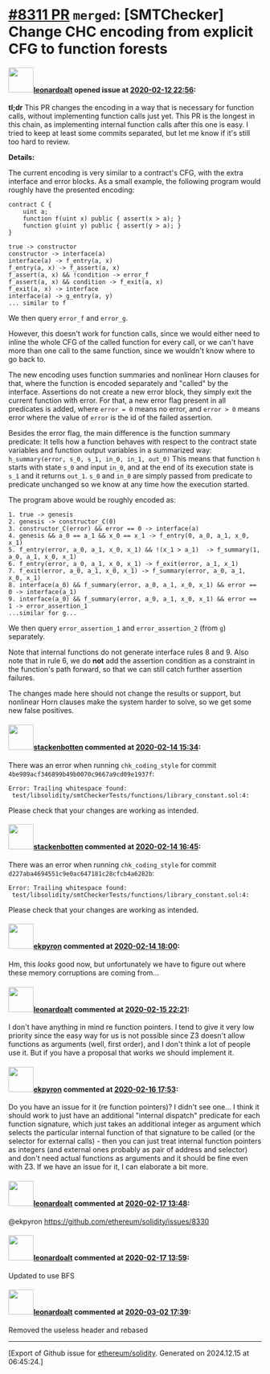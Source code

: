 # [\#8311 PR](https://github.com/ethereum/solidity/pull/8311) `merged`: [SMTChecker] Change CHC encoding from explicit CFG to function forests

#### <img src="https://avatars.githubusercontent.com/u/504195?u=ce2facd14af9fd474ebff49f0d44891f56f7500f&v=4" width="50">[leonardoalt](https://github.com/leonardoalt) opened issue at [2020-02-12 22:56](https://github.com/ethereum/solidity/pull/8311):

**tl;dr**
This PR changes the encoding in a way that is necessary for function calls, without implementing function calls just yet.
This PR is the longest in this chain, as implementing internal function calls after this one is easy.
I tried to keep at least some commits separated, but let me know if it's still too hard to review.

**Details:**

The current encoding is very similar to a contract's CFG, with the extra interface and error blocks.
As a small example, the following program would roughly have the presented encoding:
```
contract C {
    uint a;
    function f(uint x) public { assert(x > a); }
    function g(uint y) public { assert(y > a); }
}
```

```
true -> constructor
constructor -> interface(a)
interface(a) -> f_entry(a, x)
f_entry(a, x) -> f_assert(a, x)
f_assert(a, x) && !condition -> error_f
f_assert(a, x) && condition -> f_exit(a, x)
f_exit(a, x) -> interface
interface(a) -> g_entry(a, y)
... similar to f
```
We then query `error_f` and `error_g`.

However, this doesn't work for function calls, since we would either need to inline the whole CFG of the called function for every call, or we can't have more than one call to the same function, since we wouldn't know where to go back to.

The new encoding uses function summaries and nonlinear Horn clauses for that, where the function is encoded separately and "called" by the interface. Assertions do not create a new error block, they simply exit the current function with error. For that, a new error flag present in all predicates is added, where `error = 0` means no error, and `error > 0` means error where the value of `error` is the id of the failed assertion.

Besides the error flag, the main difference is the function summary predicate: It tells how a function behaves with respect to the contract state variables and function output variables in a summarized way:
`h_summary(error, s_0, s_1, in_0, in_1, out_0)`
This means that function `h` starts with state `s_0` and input `in_0`, and at the end of its execution state is `s_1` and it returns `out_1`.
`s_0` and `in_0` are simply passed from predicate to predicate unchanged so we know at any time how the execution started.

The program above would be roughly encoded as:

```
1. true -> genesis
2. genesis -> constructor_C(0)
3. constructor_C(error) && error == 0 -> interface(a)
4. genesis && a_0 == a_1 && x_0 == x_1 -> f_entry(0, a_0, a_1, x_0, x_1)
5. f_entry(error, a_0, a_1, x_0, x_1) && !(x_1 > a_1)  -> f_summary(1, a_0, a_1, x_0, x_1)
6. f_entry(error, a_0, a_1, x_0, x_1) -> f_exit(error, a_1, x_1)
7. f_exit(error, a_0, a_1, x_0, x_1) -> f_summary(error, a_0, a_1, x_0, x_1)
8. interface(a_0) && f_summary(error, a_0, a_1, x_0, x_1) && error == 0 -> interface(a_1)
9. interface(a_0) && f_summary(error, a_0, a_1, x_0, x_1) && error == 1 -> error_assertion_1
...similar for g...
```

We then query `error_assertion_1` and `error_assertion_2` (from `g`) separately.

Note that internal functions do not generate interface rules 8 and 9.
Also note that in rule 6, we do **not** add the assertion condition as a constraint in the function's path forward, so that we can still catch further assertion failures.

The changes made here should not change the results or support, but nonlinear Horn clauses make the system harder to solve, so we get some new false positives.

#### <img src="https://avatars.githubusercontent.com/u/44874361?v=4" width="50">[stackenbotten](https://github.com/stackenbotten) commented at [2020-02-14 15:34](https://github.com/ethereum/solidity/pull/8311#issuecomment-586338827):

There was an error when running `chk_coding_style` for commit `4be989acf346899b49b0070c9667a9cd09e1937f`:
```
Error: Trailing whitespace found:
 test/libsolidity/smtCheckerTests/functions/library_constant.sol:4: 

```
Please check that your changes are working as intended.

#### <img src="https://avatars.githubusercontent.com/u/44874361?v=4" width="50">[stackenbotten](https://github.com/stackenbotten) commented at [2020-02-14 16:45](https://github.com/ethereum/solidity/pull/8311#issuecomment-586370333):

There was an error when running `chk_coding_style` for commit `d227aba4694551c9e0ac647181c28cfcb4a6282b`:
```
Error: Trailing whitespace found:
 test/libsolidity/smtCheckerTests/functions/library_constant.sol:4: 

```
Please check that your changes are working as intended.

#### <img src="https://avatars.githubusercontent.com/u/1347491?v=4" width="50">[ekpyron](https://github.com/ekpyron) commented at [2020-02-14 18:00](https://github.com/ethereum/solidity/pull/8311#issuecomment-586401253):

Hm, this *looks* good now, but unfortunately we have to figure out where these memory corruptions are coming from...

#### <img src="https://avatars.githubusercontent.com/u/504195?u=ce2facd14af9fd474ebff49f0d44891f56f7500f&v=4" width="50">[leonardoalt](https://github.com/leonardoalt) commented at [2020-02-15 22:21](https://github.com/ethereum/solidity/pull/8311#issuecomment-586646729):

I don't have anything in mind re function pointers. I tend to give it very low priority since the easy way for us is not possible since Z3 doesn't allow functions as arguments (well, first order), and I don't think a lot of people use it. But if you have a proposal that works we should implement it.

#### <img src="https://avatars.githubusercontent.com/u/1347491?v=4" width="50">[ekpyron](https://github.com/ekpyron) commented at [2020-02-16 17:53](https://github.com/ethereum/solidity/pull/8311#issuecomment-586733817):

Do you have an issue for it (re function pointers)? I didn't see one... I think it should work to just have an additional "internal dispatch" predicate for each function signature, which just takes an additional integer as argument which selects the particular internal function of that signature to be called (or the selector for external calls) - then you can just treat internal function pointers as integers (and external ones probably as pair of address and selector) and don't need actual functions as arguments and it should be fine even with Z3. If we have an issue for it, I can elaborate a bit more.

#### <img src="https://avatars.githubusercontent.com/u/504195?u=ce2facd14af9fd474ebff49f0d44891f56f7500f&v=4" width="50">[leonardoalt](https://github.com/leonardoalt) commented at [2020-02-17 13:48](https://github.com/ethereum/solidity/pull/8311#issuecomment-587002250):

@ekpyron https://github.com/ethereum/solidity/issues/8330

#### <img src="https://avatars.githubusercontent.com/u/504195?u=ce2facd14af9fd474ebff49f0d44891f56f7500f&v=4" width="50">[leonardoalt](https://github.com/leonardoalt) commented at [2020-02-17 13:59](https://github.com/ethereum/solidity/pull/8311#issuecomment-587006698):

Updated to use BFS

#### <img src="https://avatars.githubusercontent.com/u/504195?u=ce2facd14af9fd474ebff49f0d44891f56f7500f&v=4" width="50">[leonardoalt](https://github.com/leonardoalt) commented at [2020-03-02 17:39](https://github.com/ethereum/solidity/pull/8311#issuecomment-593524395):

Removed the useless header and rebased


-------------------------------------------------------------------------------



[Export of Github issue for [ethereum/solidity](https://github.com/ethereum/solidity). Generated on 2024.12.15 at 06:45:24.]
